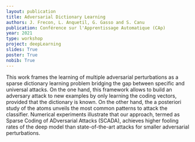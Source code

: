 ```yaml
---
layout: publication
title: Adversarial Dictionary Learning
authors: J. Frecon, L. Anquetil, G. Gasso and S. Canu
publication: Conférence sur l'Apprentissage Automatique (CAp)
year: 2021
type: workshop
project: deepLearning
slides: True
poster: True
nobib: True
---
```


This work frames the learning of multiple adversarial perturbations as a sparse dictionary learning problem bridging  the gap between specific and universal attacks. On the one hand, this framework allows to build an adversary attack to new examples by only learning the coding vectors, provided that the dictionary is known. On the other hand, the a posteriori study of the atoms unveils the most common patterns to attack the classifier. Numerical experiments illustrate that our approach, termed as Sparse Coding of ADversarial Attacks (SCADA), achieves higher fooling rates of the deep model than state-of-the-art attacks for smaller adversarial perturbations.

